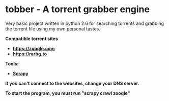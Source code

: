 # tobber - A torrent grabber engine

Very basic project written in python 2.6 for searching torrents and grabbing the torrent file using my own personal tastes.

<b>Compatible torrent sites<b>
- https://zooqle.com
- https://rarbg.to

<b>Tools:</b>
  - [Scrapy](https://scrapy.org/)

If you can't connect to the websites, change your DNS server.

To start the program, you must run "scrapy crawl zooqle"
